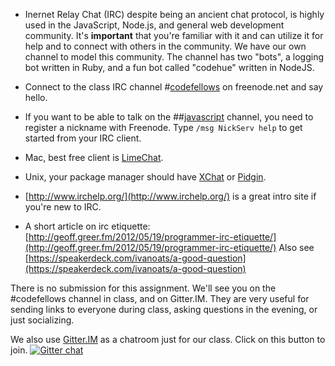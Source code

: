   * Inernet Relay Chat (IRC) despite being an ancient chat protocol, is highly
 used in the JavaScript, Node.js, and general web development community. It's
 __important__ that you're familiar with it and can utilize it for help and to 
 connect with others in the community. We have our own channel to model this 
 community. The channel has two "bots", a logging bot written in Ruby, and a fun
 bot called "codehue" written in NodeJS.
 
  * Connect to the class IRC channel #[codefellows](http://webchat.freenode.net/?channels=%23codefellows&uio=d4)
  on freenode.net and say hello.
  * If you want to be able to talk on the ##[javascript](http://webchat.freenode.net/?channels=%23%23javascript&uio=d4) channel, you need to register a nickname with Freenode. Type `/msg NickServ help` to get started from your IRC client.
  * Mac, best free client is [LimeChat](http://limechat.net/mac/). 
  * Unix, your package manager should have [XChat](http://xchat.org/) or [Pidgin](http://www.pidgin.im/). 
  * [http://www.irchelp.org/](http://www.irchelp.org/) is a great intro site if
 you're new to IRC.
  * A short article on irc etiquette: [http://geoff.greer.fm/2012/05/19/programmer-irc-etiquette/](http://geoff.greer.fm/2012/05/19/programmer-irc-etiquette/) Also see
 [https://speakerdeck.com/ivanoats/a-good-question](https://speakerdeck.com/ivanoats/a-good-question)

There is no submission for this assignment. We'll see you on the #codefellows
channel in class, and on Gitter.IM. They are very useful for sending links to
everyone during class, asking questions in the evening, or just socializing.

We also use [Gitter.IM](https://badges.gitter.im/codefellows/sea-b15-javascript.png) 
as a chatroom just for our class. Click on this button to join.
[![Gitter chat](https://badges.gitter.im/codefellows/sea-b15-javascript.png)](https://gitter.im/codefellows/sea-b15-javascript)
